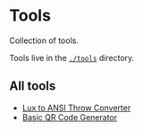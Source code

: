 # Tools

Collection of tools.

Tools live in the [`./tools`](./tools) directory.

## All tools

- [Lux to ANSI Throw Converter](https://html-preview.github.io/?url=https://github.com/dave1010/tools/blob/main/tools/lux-to-ansi-throw/index.html)
- [Basic QR Code Generator](https://html-preview.github.io/?url=https://github.com/dave1010/tools/blob/main/tools/basic-qr-code/index.html)
